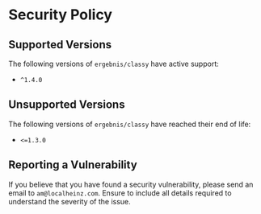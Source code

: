 # Security Policy

## Supported Versions

The following versions of `ergebnis/classy` have active support:

- `^1.4.0`

## Unsupported Versions

The following versions of `ergebnis/classy` have reached their end of life:

- `<=1.3.0`

## Reporting a Vulnerability

If you believe that you have found a security vulnerability, please send an email to `am@localheinz.com`. Ensure to include all details required to understand the severity of the issue.
